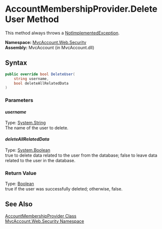 AccountMembershipProvider.DeleteUser Method
===========================================
This method always throws a [NotImplementedException][1].

**Namespace:** [MvcAccount.Web.Security][2]  
**Assembly:** MvcAccount (in MvcAccount.dll)

Syntax
------

```csharp
public override bool DeleteUser(
	string username,
	bool deleteAllRelatedData
)
```

### Parameters

#### *username*
Type: [System.String][3]  
The name of the user to delete.

#### *deleteAllRelatedData*
Type: [System.Boolean][4]  
 true to delete data related to the user from the database; false to leave data related to the user in the database.

### Return Value
Type: [Boolean][4]  
true if the user was successfully deleted; otherwise, false.

See Also
--------
[AccountMembershipProvider Class][5]  
[MvcAccount.Web.Security Namespace][2]  

[1]: http://msdn.microsoft.com/en-us/library/6byb74h9
[2]: ../README.md
[3]: http://msdn.microsoft.com/en-us/library/s1wwdcbf
[4]: http://msdn.microsoft.com/en-us/library/a28wyd50
[5]: README.md